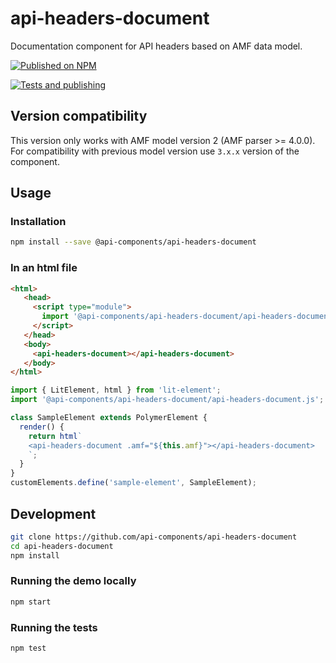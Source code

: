 # api-headers-document

Documentation component for API headers based on AMF data model.

[![Published on NPM](https://img.shields.io/npm/v/@api-components/api-headers-document.svg)](https://www.npmjs.com/package/@api-components/api-headers-document)

[![Tests and publishing](https://github.com/advanced-rest-client/api-headers-document/actions/workflows/deployment.yml/badge.svg)](https://github.com/advanced-rest-client/api-headers-document/actions/workflows/deployment.yml)

## Version compatibility

This version only works with AMF model version 2 (AMF parser >= 4.0.0).
For compatibility with previous model version use `3.x.x` version of the component.

## Usage

### Installation

```sh
npm install --save @api-components/api-headers-document
```

### In an html file

```html
<html>
   <head>
     <script type="module">
       import '@api-components/api-headers-document/api-headers-document.js';
     </script>
   </head>
   <body>
     <api-headers-document></api-headers-document>
   </body>
</html>
```

```js
import { LitElement, html } from 'lit-element';
import '@api-components/api-headers-document/api-headers-document.js';

class SampleElement extends PolymerElement {
  render() {
    return html`
    <api-headers-document .amf="${this.amf}"></api-headers-document>
    `;
  }
}
customElements.define('sample-element', SampleElement);
```

## Development

```sh
git clone https://github.com/api-components/api-headers-document
cd api-headers-document
npm install
```

### Running the demo locally

```sh
npm start
```

### Running the tests

```sh
npm test
```
